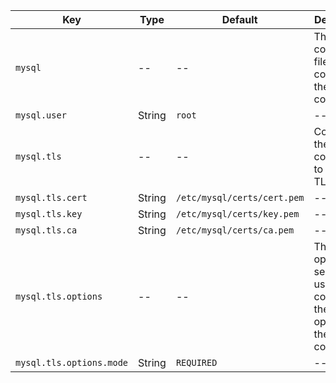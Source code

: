 | Key | Type | Default | Descriptions |
| --- | -----| ------- | ----------- |
| `mysql` | -- | -- | The MySQL configuration file is used to configure the MySQL connection. |
| `mysql.user` | String | `root` | -- |
| `mysql.tls` | -- | -- | Configure the MySQL connection to use TLS/SSL. |
| `mysql.tls.cert` | String | `/etc/mysql/certs/cert.pem` | -- |
| `mysql.tls.key` | String | `/etc/mysql/certs/key.pem` | -- |
| `mysql.tls.ca` | String | `/etc/mysql/certs/ca.pem` | -- |
| `mysql.tls.options` | -- | -- | The TLS options section is used to configure the TLS/SSL options for the MySQL connection. |
| `mysql.tls.options.mode` | String | `REQUIRED` | -- |
